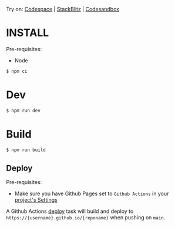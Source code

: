 Try on: [Codespace](https://github.com/codespaces/new?template_repository=abernier%2Ftpl-react-three-simple-xr) | [StackBlitz](https://stackblitz.com/github/abernier/tpl-react-three-simple-xr) | [Codesandbox](https://codesandbox.io/s/github/abernier/tpl-react-three-simple-xr)

# INSTALL

Pre-requisites:

- Node

```sh
$ npm ci
```

# Dev

```sh
$ npm run dev
```

# Build

```sh
$ npm run build
```

## Deploy

Pre-requisites:

- Make sure you have Github Pages set to `Github Actions` in your [project's Settings](/../../settings/pages)

A Github Actions [deploy](.github/workflows/deploy.yml) task will build and deploy to `https://{username}.github.io/{reponame}` when pushing on `main`.
